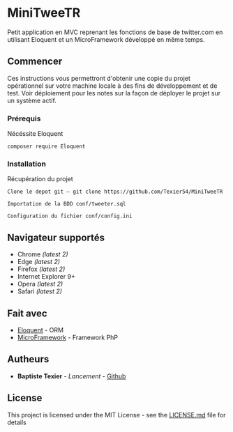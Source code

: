 # MiniTweeTR

Petit application en MVC reprenant les fonctions de base de twitter.com en utilisant Eloquent et un MicroFramework développé en même temps.

## Commencer

Ces instructions vous permettront d'obtenir une copie du projet opérationnel sur votre machine locale à des fins de développement et de test. Voir déploiement pour les notes sur la façon de déployer le projet sur un système actif.

### Prérequis

Nécéssite Eloquent

```
composer require Eloquent
```

### Installation

Récupération du projet

```
Clone le depot git — git clone https://github.com/Texier54/MiniTweeTR
```

```
Importation de la BDD conf/tweeter.sql
```

```
Configuration du fichier conf/config.ini
```

## Navigateur supportés

* Chrome *(latest 2)*
* Edge *(latest 2)*
* Firefox *(latest 2)*
* Internet Explorer 9+
* Opera *(latest 2)*
* Safari *(latest 2)*

## Fait avec

* [Eloquent](https://laravel.com/docs/5.0/eloquent) - ORM
* [MicroFramework](https://github.com/Texier54/MicroFramework) - Framework PhP

## Autheurs

* **Baptiste Texier** - *Lancement* - [Github](https://github.com/texier54)

## License

This project is licensed under the MIT License - see the [LICENSE.md](LICENSE.md) file for details
